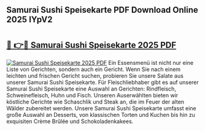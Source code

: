 ## Samurai Sushi Speisekarte PDF Download Online 2025 IYpV2

# <h2><a href="http://gc9wm8.nevu.top/?p=Samurai+Sushi+Speisekarte">🔗 👉🔴 Samurai Sushi Speisekarte 2025 PDF</a></h2>

[![Samurai Sushi Speisekarte 2025 PDF](https://i.imgur.com/dBaPXMq.png)](http://gc9wm8.nevu.top/?p=Samurai+Sushi+Speisekarte)
Ein Essensmenü ist nicht nur eine Liste von Gerichten, sondern auch ein Gericht. Wenn Sie nach einem leichten und frischen Gericht suchen, probieren Sie unsere Salate aus unserer Samurai Sushi Speisekarte. Für Fleischliebhaber gibt es auf unserer Samurai Sushi Speisekarte eine Auswahl an Gerichten: Rindfleisch, Schweinefleisch, Huhn und Fisch. Unseren Auserwählten bieten wir köstliche Gerichte wie Schaschlik und Steak an, die im Feuer der alten Wälder zubereitet werden. Unsere Samurai Sushi Speisekarte umfasst eine große Auswahl an Desserts, von klassischen Torten und Kuchen bis hin zu exquisiten Crème Brûlée und Schokoladenkakees.
